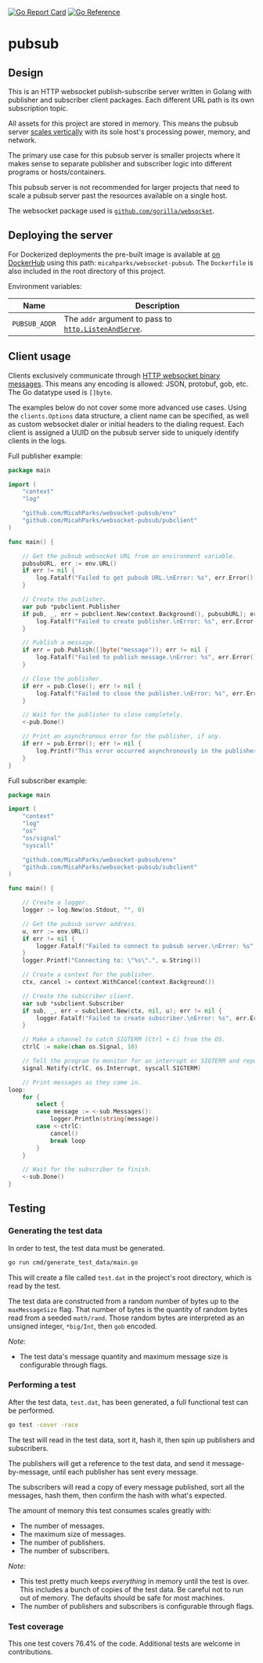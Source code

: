 [![Go Report Card](https://goreportcard.com/badge/github.com/MicahParks/websocket-pubsub)](https://goreportcard.com/report/github.com/MicahParks/websocket-pubsub) [![Go Reference](https://pkg.go.dev/badge/github.com/MicahParks/websocket-pubsub.svg)](https://pkg.go.dev/github.com/MicahParks/websocket-pubsub)

# pubsub

## Design

This is an HTTP websocket publish-subscribe server written in Golang with publisher and subscriber client packages. Each
different URL path is its own subscription topic.

All assets for this project are stored in memory. This means the pubsub server
[scales vertically](https://stackoverflow.com/a/11715598/14797322) with its sole host's processing power, memory, and
network.

The primary use case for this pubsub server is smaller projects where it makes sense to separate publisher and
subscriber logic into different programs or hosts/containers.

This pubsub server is not recommended for larger projects that need to scale a pubsub server past the resources
available on a single host.

The websocket package used is [`github.com/gorilla/websocket`](https://github.com/gorilla/websocket).

## Deploying the server

For Dockerized deployments the pre-built image is available
at [on DockerHub](https://hub.docker.com/repository/docker/micahparks/websocket-pubsub) using this path: `micahparks/websocket-pubsub`. The
`Dockerfile` is also included in the root directory of this project.

Environment variables:

|Name         |Description                                                                                        |
|-------------|---------------------------------------------------------------------------------------------------|
|`PUBSUB_ADDR`|The `addr` argument to pass to [`http.ListenAndServe`](https://pkg.go.dev/net/http#ListenAndServe).|

## Client usage

Clients exclusively communicate through
[HTTP websocket binary messages](https://datatracker.ietf.org/doc/html/rfc6455#section-5.6). This means any encoding is
allowed: JSON, protobuf, gob, etc. The Go datatype used is `[]byte`.

The examples below do not cover some more advanced use cases. Using the `clients.Options` data structure, a client name
can be specified, as well as custom websocket dialer or initial headers to the dialing request. Each client is assigned
a UUID on the pubsub server side to uniquely identify clients in the logs.

Full publisher example:
```go
package main

import (
	"context"
	"log"

	"github.com/MicahParks/websocket-pubsub/env"
	"github.com/MicahParks/websocket-pubsub/pubclient"
)

func main() {

	// Get the pubsub websocket URL from an environment variable.
	pubsubURL, err := env.URL()
	if err != nil {
		log.Fatalf("Failed to get pubsub URL.\nError: %s", err.Error())
	}

	// Create the publisher.
	var pub *pubclient.Publisher
	if pub, _, err = pubclient.New(context.Background(), pubsubURL); err != nil {
		log.Fatalf("Failed to create publisher.\nError: %s", err.Error())
	}

	// Publish a message.
	if err = pub.Publish([]byte("message")); err != nil {
		log.Fatalf("Failed to publish message.\nError: %s", err.Error())
	}

	// Close the publisher.
	if err = pub.Close(); err != nil {
		log.Fatalf("Failed to close the publisher.\nError: %s", err.Error())
	}

	// Wait for the publisher to close completely.
	<-pub.Done()

	// Print an asynchronous error for the publisher, if any.
	if err = pub.Error(); err != nil {
		log.Printf("This error occurred asynchronously in the publisher: %s", err.Error())
	}
}
```

Full subscriber example:
```go
package main

import (
	"context"
	"log"
	"os"
	"os/signal"
	"syscall"

	"github.com/MicahParks/websocket-pubsub/env"
	"github.com/MicahParks/websocket-pubsub/subclient"
)

func main() {

	// Create a logger.
	logger := log.New(os.Stdout, "", 0)

	// Get the pubsub server address.
	u, err := env.URL()
	if err != nil {
		logger.Fatalf("Failed to connect to pubsub server.\nError: %s", err.Error())
	}
	logger.Printf("Connecting to: \"%s\".", u.String())

	// Create a context for the publisher.
	ctx, cancel := context.WithCancel(context.Background())

	// Create the subscriber client.
	var sub *subclient.Subscriber
	if sub, _, err = subclient.New(ctx, nil, u); err != nil {
		logger.Fatalf("Failed to create subscriber.\nError: %s", err.Error())
	}

	// Make a channel to catch SIGTERM (Ctrl + C) from the OS.
	ctrlC := make(chan os.Signal, 10)

	// Tell the program to monitor for an interrupt or SIGTERM and report it on the given channel.
	signal.Notify(ctrlC, os.Interrupt, syscall.SIGTERM)

	// Print messages as they come in.
loop:
	for {
		select {
		case message := <-sub.Messages():
			logger.Println(string(message))
		case <-ctrlC:
			cancel()
			break loop
		}
	}

	// Wait for the subscriber to finish.
	<-sub.Done()
}
```

## Testing

### Generating the test data
In order to test, the test data must be generated.

```bash
go run cmd/generate_test_data/main.go
```

This will create a file called `test.dat` in the project's root directory, which is read by the test.

The test data are constructed from a random number of bytes up to the `maxMessageSize` flag. That number of bytes is the
quantity of random bytes read from a seeded `math/rand`. Those random bytes are interpreted as an unsigned integer,
`*big/Int`, then `gob` encoded.

*Note:*

* The test data's message quantity and maximum message size is configurable through flags.

### Performing a test
After the test data, `test.dat`, has been generated, a full functional test can be performed.

```bash
go test -cover -race
```

The test will read in the test data, sort it, hash it, then spin up publishers and subscribers.

The publishers will get a reference to the test data, and send it message-by-message, until each publisher has sent
every message.

The subscribers will read a copy of every message published, sort all the messages, hash them, then confirm the hash
with what's expected.

The amount of memory this test consumes scales greatly with:
* The number of messages.
* The maximum size of messages.
* The number of publishers.
* The number of subscribers.

*Note:*

* This test pretty much keeps _everything_ in memory until the test is over. This includes a bunch of copies of the test
  data. Be careful not to run out of memory. The defaults should be safe for most machines.
* The number of publishers and subscribers is configurable through flags.

### Test coverage
This one test covers 76.4% of the code. Additional tests are welcome in contributions.
